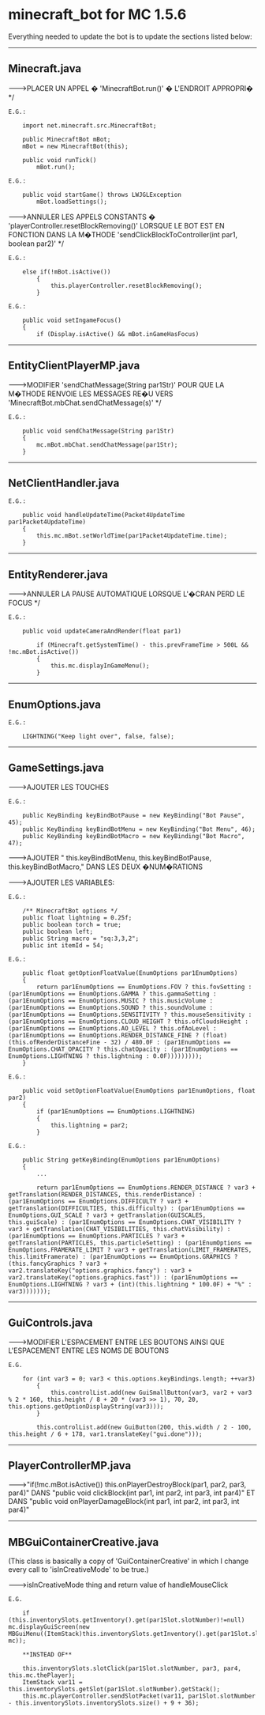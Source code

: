 minecraft_bot for MC 1.5.6
==========================
Everything needed to update the bot is to update the sections listed below:


-------------------------------
Minecraft.java
-------------------------------

--->PLACER UN APPEL � 'MinecraftBot.run()' � L'ENDROIT APPROPRI� */
	
	E.G.:
	
		import net.minecraft.src.MinecraftBot;
		
		public MinecraftBot mBot;
		mBot = new MinecraftBot(this);
		
		public void runTick()
			mBot.run();
			
	E.G.:
	
		public void startGame() throws LWJGLException
			mBot.loadSettings();
		
--->ANNULER LES APPELS CONSTANTS � 'playerController.resetBlockRemoving()' LORSQUE LE BOT EST EN FONCTION 
	DANS LA M�THODE 'sendClickBlockToController(int par1, boolean par2)' */
	
	E.G.:
	
		else if(!mBot.isActive())
            {
                this.playerController.resetBlockRemoving();
            }
			
	E.G.:
		
		public void setIngameFocus()
		{
			if (Display.isActive() && mBot.inGameHasFocus)
		
		
-------------------------------
EntityClientPlayerMP.java
-------------------------------

--->MODIFIER 'sendChatMessage(String par1Str)' POUR QUE LA M�THODE RENVOIE LES MESSAGES RE�U VERS 'MinecraftBot.mbChat.sendChatMessage(s)' */
	
	E.G.:
	
		public void sendChatMessage(String par1Str)
		{
			mc.mBot.mbChat.sendChatMessage(par1Str);
		}
		
		
-------------------------------
NetClientHandler.java
-------------------------------

	E.G.:

		public void handleUpdateTime(Packet4UpdateTime par1Packet4UpdateTime)
		{
			this.mc.mBot.setWorldTime(par1Packet4UpdateTime.time);
		}
		
		
-------------------------------
EntityRenderer.java
-------------------------------

--->ANNULER LA PAUSE AUTOMATIQUE LORSQUE L'�CRAN PERD LE FOCUS */
	
	E.G.:
	
		public void updateCameraAndRender(float par1)
		
			if (Minecraft.getSystemTime() - this.prevFrameTime > 500L && !mc.mBot.isActive())
            {
                this.mc.displayInGameMenu();
            }
		
		
-------------------------------
EnumOptions.java
-------------------------------

	E.G.:
	
		LIGHTNING("Keep light over", false, false);

		
-------------------------------
GameSettings.java
-------------------------------

--->AJOUTER LES TOUCHES
	
	E.G.:
	
		public KeyBinding keyBindBotPause = new KeyBinding("Bot Pause", 45);
		public KeyBinding keyBindBotMenu = new KeyBinding("Bot Menu", 46);
		public KeyBinding keyBindBotMacro = new KeyBinding("Bot Macro", 47);
		
--->AJOUTER " this.keyBindBotMenu, this.keyBindBotPause, this.keyBindBotMacro," DANS LES DEUX �NUM�RATIONS
		
--->AJOUTER LES VARIABLES:
	
	E.G.:
	
		/** MinecraftBot options */
		public float lightning = 0.25f;
		public boolean torch = true;
		public boolean left;
		public String macro = "sq:3,3,2";
		public int itemId = 54;
		
	E.G.:
		
		public float getOptionFloatValue(EnumOptions par1EnumOptions)
		{
			return par1EnumOptions == EnumOptions.FOV ? this.fovSetting : (par1EnumOptions == EnumOptions.GAMMA ? this.gammaSetting : (par1EnumOptions == EnumOptions.MUSIC ? this.musicVolume : (par1EnumOptions == EnumOptions.SOUND ? this.soundVolume : (par1EnumOptions == EnumOptions.SENSITIVITY ? this.mouseSensitivity : (par1EnumOptions == EnumOptions.CLOUD_HEIGHT ? this.ofCloudsHeight : (par1EnumOptions == EnumOptions.AO_LEVEL ? this.ofAoLevel : (par1EnumOptions == EnumOptions.RENDER_DISTANCE_FINE ? (float)(this.ofRenderDistanceFine - 32) / 480.0F : (par1EnumOptions == EnumOptions.CHAT_OPACITY ? this.chatOpacity : (par1EnumOptions == EnumOptions.LIGHTNING ? this.lightning : 0.0F)))))))));
		}
		
	E.G.:
	
		public void setOptionFloatValue(EnumOptions par1EnumOptions, float par2)
		{
			if (par1EnumOptions == EnumOptions.LIGHTNING)
			{
				this.lightning = par2;
			}
		
	E.G.:
	
		public String getKeyBinding(EnumOptions par1EnumOptions)
		{
			...
			
			return par1EnumOptions == EnumOptions.RENDER_DISTANCE ? var3 + getTranslation(RENDER_DISTANCES, this.renderDistance) : (par1EnumOptions == EnumOptions.DIFFICULTY ? var3 + getTranslation(DIFFICULTIES, this.difficulty) : (par1EnumOptions == EnumOptions.GUI_SCALE ? var3 + getTranslation(GUISCALES, this.guiScale) : (par1EnumOptions == EnumOptions.CHAT_VISIBILITY ? var3 + getTranslation(CHAT_VISIBILITIES, this.chatVisibility) : (par1EnumOptions == EnumOptions.PARTICLES ? var3 + getTranslation(PARTICLES, this.particleSetting) : (par1EnumOptions == EnumOptions.FRAMERATE_LIMIT ? var3 + getTranslation(LIMIT_FRAMERATES, this.limitFramerate) : (par1EnumOptions == EnumOptions.GRAPHICS ? (this.fancyGraphics ? var3 + var2.translateKey("options.graphics.fancy") : var3 + var2.translateKey("options.graphics.fast")) : (par1EnumOptions == EnumOptions.LIGHTNING ? var3 + (int)(this.lightning * 100.0F) + "%" : var3)))))));
	
		
-------------------------------
GuiControls.java
-------------------------------

--->MODIFIER L'ESPACEMENT ENTRE LES BOUTONS AINSI QUE L'ESPACEMENT ENTRE LES NOMS DE BOUTONS
	
	E.G.
	
		for (int var3 = 0; var3 < this.options.keyBindings.length; ++var3)
			{
				this.controlList.add(new GuiSmallButton(var3, var2 + var3 % 2 * 160, this.height / 8 + 20 * (var3 >> 1), 70, 20, this.options.getOptionDisplayString(var3)));
			}

			this.controlList.add(new GuiButton(200, this.width / 2 - 100, this.height / 6 + 178, var1.translateKey("gui.done")));
		
	
-------------------------------
PlayerControllerMP.java
-------------------------------

--->"if(!mc.mBot.isActive()) this.onPlayerDestroyBlock(par1, par2, par3, par4)" DANS "public void clickBlock(int par1, int par2, int par3, int par4)"
	ET DANS "public void onPlayerDamageBlock(int par1, int par2, int par3, int par4)"
		
		
-------------------------------
MBGuiContainerCreative.java
-------------------------------

(This class is basically a copy of 'GuiContainerCreative' in which I change every call to 'isInCreativeMode' to be true.)

--->isInCreativeMode thing and return value of handleMouseClick

	E.G.
	
		if (this.inventorySlots.getInventory().get(par1Slot.slotNumber)!=null) mc.displayGuiScreen(new MBGuiMenu((ItemStack)this.inventorySlots.getInventory().get(par1Slot.slotNumber), mc));
		
		**INSTEAD OF**
		
		this.inventorySlots.slotClick(par1Slot.slotNumber, par3, par4, this.mc.thePlayer);
        ItemStack var11 = this.inventorySlots.getSlot(par1Slot.slotNumber).getStack();
        this.mc.playerController.sendSlotPacket(var11, par1Slot.slotNumber - this.inventorySlots.inventorySlots.size() + 9 + 36);
